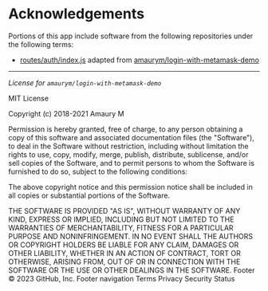 # Acknowledgements

Portions of this app include software from the following repositories under the following terms:
- [routes/auth/index.js](routes/auth/index.js) adapted from [amaurym/login-with-metamask-demo](https://github.com/amaurym/login-with-metamask-demo)

----

_License for `amaurym/login-with-metamask-demo`_

MIT License

Copyright (c) 2018-2021 Amaury M

Permission is hereby granted, free of charge, to any person obtaining a copy
of this software and associated documentation files (the "Software"), to deal
in the Software without restriction, including without limitation the rights
to use, copy, modify, merge, publish, distribute, sublicense, and/or sell
copies of the Software, and to permit persons to whom the Software is
furnished to do so, subject to the following conditions:

The above copyright notice and this permission notice shall be included in all
copies or substantial portions of the Software.

THE SOFTWARE IS PROVIDED "AS IS", WITHOUT WARRANTY OF ANY KIND, EXPRESS OR
IMPLIED, INCLUDING BUT NOT LIMITED TO THE WARRANTIES OF MERCHANTABILITY,
FITNESS FOR A PARTICULAR PURPOSE AND NONINFRINGEMENT. IN NO EVENT SHALL THE
AUTHORS OR COPYRIGHT HOLDERS BE LIABLE FOR ANY CLAIM, DAMAGES OR OTHER
LIABILITY, WHETHER IN AN ACTION OF CONTRACT, TORT OR OTHERWISE, ARISING FROM,
OUT OF OR IN CONNECTION WITH THE SOFTWARE OR THE USE OR OTHER DEALINGS IN THE
SOFTWARE.
Footer
© 2023 GitHub, Inc.
Footer navigation
Terms
Privacy
Security
Status
